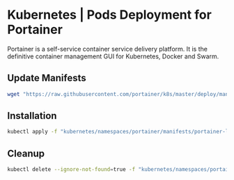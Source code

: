 # Kubernetes | Pods Deployment for Portainer

Portainer is a self-service container service delivery platform. It is the definitive container management GUI for Kubernetes, Docker and Swarm.

## Update Manifests

```sh
wget "https://raw.githubusercontent.com/portainer/k8s/master/deploy/manifests/portainer/portainer-lb.yaml" -O "kubernetes/namespaces/portainer/manifests/portainer-lb.yaml"
```

## Installation

```sh
kubectl apply -f "kubernetes/namespaces/portainer/manifests/portainer-lb.yaml"
```

## Cleanup

```sh
kubectl delete --ignore-not-found=true -f "kubernetes/namespaces/portainer/manifests/portainer-lb.yaml"
```
